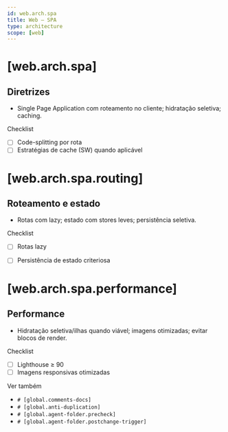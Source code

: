 ```yaml
---
id: web.arch.spa
title: Web — SPA
type: architecture
scope: [web]
---
```


# <!-- desc: Aplicação de página única; navegação cliente e atualização dinâmica. -->
# [web.arch.spa]
## Diretrizes

- Single Page Application com roteamento no cliente; hidratação seletiva; caching.

Checklist
- [ ] Code-splitting por rota
- [ ] Estratégias de cache (SW) quando aplicável
 
# [web.arch.spa.routing]
## Roteamento e estado

- Rotas com lazy; estado com stores leves; persistência seletiva.

Checklist
- [ ] Rotas lazy
- [ ] Persistência de estado criteriosa


# [web.arch.spa.performance]
## Performance

- Hidratação seletiva/ilhas quando viável; imagens otimizadas; evitar blocos de render.

Checklist
- [ ] Lighthouse ≥ 90
- [ ] Imagens responsivas otimizadas

Ver também
- `# [global.comments-docs]`
- `# [global.anti-duplication]`
- `# [global.agent-folder.precheck]`
- `# [global.agent-folder.postchange-trigger]`


